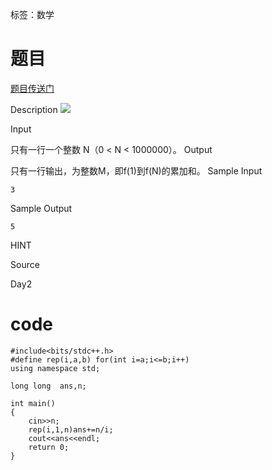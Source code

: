 ﻿---
tags: 
 - 数论
grammar_cjkRuby: true
catalog: true
layout:  post
header-img: "img/header/P17.jpg"
preview-img: "/img/preview/P57.jpg"
---
标签：数学

# 题目

[题目传送门](http://www.lydsy.com/JudgeOnline/problem.php?id=1968)

Description
![](http://www.lydsy.com/JudgeOnline/images/1968.jpg)

Input

只有一行一个整数 N（0 < N < 1000000）。
Output

只有一行输出，为整数M，即f(1)到f(N)的累加和。
Sample Input

    3

Sample Output

    5

HINT

Source

Day2

# code

```
#include<bits/stdc++.h>
#define rep(i,a,b) for(int i=a;i<=b;i++)
using namespace std;

long long  ans,n;

int main()
{
	cin>>n;
	rep(i,1,n)ans+=n/i;
	cout<<ans<<endl;
	return 0;
}
```